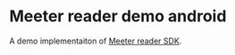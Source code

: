 # Meeter reader demo android
A demo implementaiton of [Meeter reader SDK](https://github.com/renjithsasidharan/meeter-reader-sdk).
